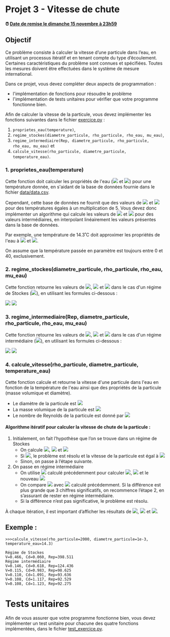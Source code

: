 # Projet 3 - Vitesse de chute

<!--- Changer la date de remise en modifiant le URL--->
#### :alarm_clock: [Date de remise le dimanche 15 novembre à 23h59](https://www.timeanddate.com/countdown/generic?iso=20201115T2359&p0=165&msg=Remise&font=cursive&csz=1#)

## Objectif
Ce problème consiste à calculer la vitesse d’une particule dans l’eau, en utilisant un processus itératif et en tenant compte du type d’écoulement. Certaines caractéristiques du problème sont connues et spécifiées. Toutes les mesures doivent être effectuées dans le système de mesure international.

Dans ce projet, vous devez compléter deux aspects de programmation : 
- l'implémentation de fonctions pour résoudre le problème
- l'implémentation de tests unitaires pour vérifier que votre programme fonctionne bien.

Afin de calculer la vitesse de la particule, vous devez implémenter les fonctions suivantes dans le fichier [exercice.py](exercice.py) : 
1. `proprietes_eau(temperature)`, 
2. `regime_stockes(diametre_particule, rho_particule, rho_eau, mu_eau)`, 
3. `regime_intermediaire(Rep, diametre_particule, rho_particule, rho_eau, mu_eau)` et 
4. `calcule_vitesse(rho_particule, diametre_particule, temperature_eau)`.

### 1. proprietes_eau(temperature)

Cette fonction doit calculer les propriétés de l'eau (<img src="https://render.githubusercontent.com/render/math?math=\rho"> et <img src="https://render.githubusercontent.com/render/math?math=\mu">)  pour une température donnée, en s'aidant de la base de données fournie dans le fichier [data/data.csv](data/data.csv).

Cependant, cette base de données ne fournit que des valeurs de <img src="https://render.githubusercontent.com/render/math?math=\rho"> et <img src="https://render.githubusercontent.com/render/math?math=\mu"> pour des températures égales à un multiplication de 5. Vous devez donc implémenter un algorithme qui calcule les valeurs de <img src="https://render.githubusercontent.com/render/math?math=\rho"> et <img src="https://render.githubusercontent.com/render/math?math=\mu"> pour des valeurs intermédiaires, en interpolant linéairement les valeurs présentes dans la base de données.

Par exemple, une température de 14.3˚C doit approximer les propriétés de l'eau à <img src="https://render.githubusercontent.com/render/math?math=\rho=999.203"> et <img src="https://render.githubusercontent.com/render/math?math=\mu=0.001169">.

On assume que la température passée en paramètre est toujours entre 0 et 40, exclusivement.

### 2. regime_stockes(diametre_particule, rho_particule, rho_eau, mu_eau)

Cette fonction retourne les valeurs de <img src="https://render.githubusercontent.com/render/math?math=V">, <img src="https://render.githubusercontent.com/render/math?math=C_D"> et <img src="https://render.githubusercontent.com/render/math?math=R_{ep}"> dans le cas d'un régime de Stockes (<img src="https://render.githubusercontent.com/render/math?math=R_{ep}≤0.3">), en utilisant les formules ci-dessous :

<img src="https://render.githubusercontent.com/render/math?math=V=\frac{gd_{p}^{2}}{18}\left( \frac{\rho_{p}-\rho_{H2O}}{\mu} \right)">

<img src="https://render.githubusercontent.com/render/math?math=C_D=24/R_ep">

### 3. regime_intermediaire(Rep, diametre_particule, rho_particule, rho_eau, mu_eau)

Cette fonction retourne les valeurs de <img src="https://render.githubusercontent.com/render/math?math=V">, <img src="https://render.githubusercontent.com/render/math?math=C_D"> et <img src="https://render.githubusercontent.com/render/math?math=R_{ep}"> dans le cas d'un régime intermédiaire (<img src="https://render.githubusercontent.com/render/math?math=0.3<R_{ep}≤1000">), en utilisant les formules ci-dessous :

<img src="https://render.githubusercontent.com/render/math?math=V=\left[ \frac{4gd_{p}}{3C_D} \left( \frac{\rho_{p}-\rho_{H2O}}{\rho_{H2O}} \right) \right]^{1/2}">

<img src="https://render.githubusercontent.com/render/math?math=C_D=\frac{24}{R_{ep}} \left(1 + 0.14 R_{ep}^{0.7} \right)">

### 4. calcule_vitesse(rho_particule, diametre_particule, temperature_eau)

Cette fonction calcule et retourne la vitesse d'une particule dans l'eau en fonction de la température de l'eau ainsi que des propriétés de la particule (masse volumique et diamètre).

- Le diamètre de la particule est <img src="https://render.githubusercontent.com/render/math?math=d_p=1 mm">
- La masse volumique de la particule est <img src="https://render.githubusercontent.com/render/math?math=\rho_p=2000 kg/m^3">
- Le nombre de Reynolds de la particule est donné par <img src="https://render.githubusercontent.com/render/math?math=R_{ep}=\frac {d_p V \rho_{ H2O}}{\mu}">

#### **Algorithme itératif pour calculer la vitesse de chute de la particule :**
1. Initialement, on fait l’hypothèse que l’on se trouve dans un régime de Stockes
    - On calcule <img src="https://render.githubusercontent.com/render/math?math=V">, <img src="https://render.githubusercontent.com/render/math?math=C_D"> et <img src="https://render.githubusercontent.com/render/math?math=R_{ep}">
    - Si <img src="https://render.githubusercontent.com/render/math?math=R_{ep}<0.3">, le problème est résolu et la vitesse de la particule est égal à <img src="https://render.githubusercontent.com/render/math?math=V">
    - Sinon, on passe à l’étape suivante.
2. On passe en régime intermédiaire
	- On utilise <img src="https://render.githubusercontent.com/render/math?math=R_{ep}"> calculé précédemment pour calculer <img src="https://render.githubusercontent.com/render/math?math=C_D">, <img src="https://render.githubusercontent.com/render/math?math=V"> et le nouveau <img src="https://render.githubusercontent.com/render/math?math=R_{ep}">
	- On compare <img src="https://render.githubusercontent.com/render/math?math=V"> avec <img src="https://render.githubusercontent.com/render/math?math=V"> calculé précédemment. Si la différence est plus grande que 3 chiffres significatifs, on recommence l’étape 2, en s’assurant de rester en régime intermédiaire.
	- Si la différence n’est pas significative, le problème est résolu.

À chaque itération, il est important d’afficher les résultats de <img src="https://render.githubusercontent.com/render/math?math=V">, <img src="https://render.githubusercontent.com/render/math?math=C_D"> et <img src="https://render.githubusercontent.com/render/math?math=R_{ep}">.

## Exemple :
```
>>>calcule_vitesse(rho_particule=2000, diametre_particule=1e-3, temperature_eau=14.3)

Régime de Stockes
V=0.466, Cd=0.060, Rep=398.511
Régime intermédiaire
V=0.146, Cd=0.618, Rep=124.436
V=0.115, Cd=0.983, Rep=98.625
V=0.110, Cd=1.091, Rep=93.636
V=0.108, Cd=1.117, Rep=92.529
V=0.108, Cd=1.123, Rep=92.275
```

# Tests unitaires
Afin de vous assurer que votre programme fonctionne bien, vous devez implémenter un test unitaire pour chacune des quatre fonctions implémentées, dans le fichier [test_exercice.py](test_exercice.py).

